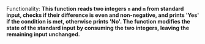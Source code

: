 Functionality: **This function reads two integers `n` and `m` from standard input, checks if their difference is even and non-negative, and prints 'Yes' if the condition is met, otherwise prints 'No'. The function modifies the state of the standard input by consuming the two integers, leaving the remaining input unchanged.**